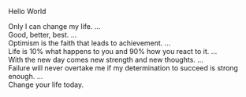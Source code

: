 Hello World

Only I can change my life. ...</br>
Good, better, best. ...</br>
Optimism is the faith that leads to achievement. ...</br>
Life is 10% what happens to you and 90% how you react to it. ...</br>
With the new day comes new strength and new thoughts. ...</br>
Failure will never overtake me if my determination to succeed is strong enough. ...</br>
Change your life today.


